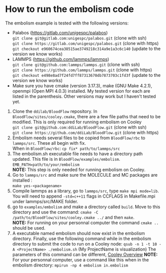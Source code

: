 # How to run the embolism code

The embolism example is tested with the following versions:
- Palabos (https://gitlab.com/unigespc/palabos) \
`git clone git@gitlab.com:unigespc/palabos.git` (clone with ssh)\
`git clone https://gitlab.com/unigespc/palabos.git` (clone with https)\
`git checkout e960674cea38515ae3749218c314a9e1a3c6c140` (update to the version we know works)
- LAMMPS  (https://github.com/lammps/lammps) \
`git clone git@github.com:lammps/lammps.git` (clone with ssh)\
`git clone https://github.com/lammps/lammps.git` (clone with https)\
`git checkout e498e8ad7f24fd7ff87313670db7873703c1fd3f` (update to the version we know works)
- Make sure you have cmake (version 3.17.3), make (GNU Make 4.2.1), openmpi (Open MPI 4.0.3) installed. My tested version for each are listed in the parenthesis. Other versions may work but I haven't tested yet.
 
1. Clone the `ddilab/BloodFlow` repository. In `BloodFlow/sites/cooley.cmake`, there are a few file paths that need to be modified. This is only required for running embolism on Cooley\
`git clone git@github.com:ddiLab/BloodFlow.git` (clone with ssh)\
`git clone https://github.com/ddiLab/BloodFlow.git` (clone with https)
2. Embolism needs several files to be copied from `BloodFlow/rbc` to `lammps/src`. These all begin with fix. \
When in `BloodFlow/rbc`: `cp fix* path/to/lammps/src`
3. The embolism.sh executable file needs to have a directory path updated. This file is in `BloodFlow/examples/embolism`. \
`EMB_PATH=path/to/your/embolism` \
**NOTE:** This step is only needed for running embolism on Cooley.
4. Go to `lammps/src` and make sure the MOLECULE and MC packages are installed : \
`make yes-<packagename>`
5. Compile lammps as a library, go to `lammps/src`, type `make mpi mode=lib`. You will need to append `-std=c++11` flags in CCFLAGS in Makefile.mpi under lammps/src/MAKE folder.
6. go to `examples/embolism` and make a directory called `build`. Move to this directory and use the command: `cmake -C /path/to/BloodFlow/sites/cooley.cmake ../` and then `make`.\
**NOTE:** For running on your personnal computer the command `cmake ..` should be used. 
7. A executable named embolism should now exist in the embolism directory. Finally, use the following command while in the embolism directory to submit the code to run on a Cooley node:
`qsub -n 1 -t 10 -A <ProjectName> ./embolism.sh` (My ProjectName is visualization)
The parameters of this command can be different, [Cooley Overview](https://www.alcf.anl.gov/support-center/cooley/submitting-jobs-cooley)
**NOTE:** For your personnal computer, use a command like this when in the embolism directory: `mpirun -np 4 embolism in.embolism`


